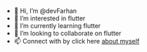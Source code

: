 - 👋 Hi, I’m @devFarhan
- 👀 I’m interested in flutter
- 🌱 I’m currently learning flutter
- 💞️ I’m looking to collaborate on flutter
- 📫 Connect with by click here  <a href="https://about.me/farhansadikgalib"> about myself </a>


<!---
devFarhan/devFarhan is a ✨ special ✨ repository because its `README.md` (this file) appears on your GitHub profile.
You can click the Preview link to take a look at your changes.
--->
